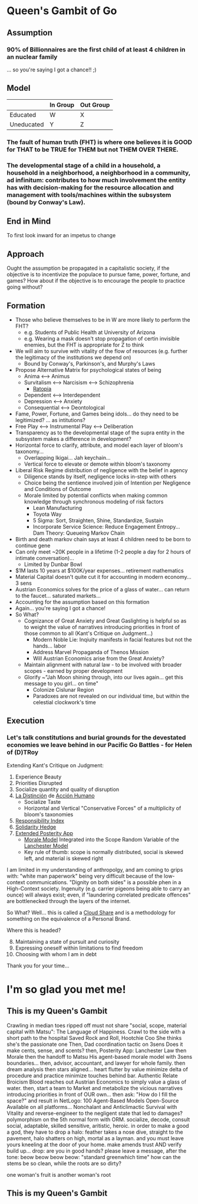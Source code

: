 # Queen's Gambit of Go


## Assumption

### 90% of Billionnaires are the first child of at least 4 children in an nuclear family

... so you're saying I got a chance!! ;)

## Model

|  | In Group | Out Group |
|----------|----------|----------|
| Educated   | W   | X |
| Uneducated   | Y   | Z |


### The fault of human truth (FHT) is where one believes it is GOOD for THAT to be TRUE for THEM but not THEM OVER THERE.

### The developmental stage of a child in a household, a household in a neighborhood, a neighborhood in a community, ad infinitum: contributes to how much involvement the entity has with decision-making for the resource allocation and management with tools/machines within the subsystem (bound by Conway's Law).

## End in Mind

To first look inward for an impetus to change

## Approach

Ought the assumption be propagated in a capitalistic society, if the objective is to incentivize the populace to pursue fame, power, fortune, and games? How about if the objective is to encourage the people to practice going without?

## Formation

- Those who believe themselves to be in W are more likely to perform the FHT?
    * e.g. Students of Public Health at University of Arizona
    * e.g. Wearing a mask doesn't stop propagation of certin invisible enemies, but the FHT is appropriate for Z to think
- We will aim to survive with vitality of the flow of resources (e.g. further the legitimacy of the institutions we depend on)
    * Bound by Conway's, Parkinson's, and Murphy's Laws
- Propose Alternative Matrix for psychological states of being
    * Anima <--> Animus
    * Survitalism <--> Narcisism <--> Schizophrenia
        * [Ratopia](https://en.wikipedia.org/wiki/Behavioral_sink)
    * Dependent <--> Interdependent
    * Depression <--> Anxiety
    * Consequential <--> Deontological
- Fame, Power, Fortune, and Games being idols... do they need to be legitimized? ... as intitutions?
- Free Play <--> Instrumental Play <--> Deliberation
- Transparency as to the developmental stage of the supra entity in the subsystem makes a difference in development?
- Horizontal force to clarify, attribute, and model each layer of bloom's taxonomy...
    - Overlapping Ikigai... Jah keychain...
    - Vertical force to elevate or demote within bloom's taxonomy
- Liberal Risk Regime distribution of negligence with the belief in agency
    * Diligence stands by itself, negligence locks in-step with others
    * Choice being the sentience involved join of Intention per Negligence and Conditions of Outcome
    * Morale limited by potential conflicts when making common knowledge through synchronous modeling of risk factors
        - Lean Manufacturing
        - Toyota Way
        - 5 Sigma: Sort, Straighten, Shine, Standardize, Sustain
        - Incorporate Service Science: Reduce Engagement Entropy... Dam Theory: Queueing Markov Chain
- Birth and death markov chain says at least 4 children need to be born to continue gene
- Can only meet ~20K people in a lifetime (1-2 people a day for 2 hours of intimate conversation)...
    * Limited by Dunbar Bowl
- $1M lasts 10 years at $100K/year expenses... retirement mathematics
- Material Capital doesn't quite cut it for accounting in modern economy... 3 sens
- Austrian Economics solves for the price of a glass of water... can return to the faucet... saturated markets...
- Accounting for the assumption based on this formation
- Again... you're saying I got a chance!
- So What?
    * Cognizance of Great Anxiety and Great Gaslighting is helpful so as to weight the value of narratives introducing priorities in front of those common to all (Kant's Critique on Judgment...)
        * Modern Noble Lie: Inqiuity manifests in facial features but not the hands... labor
        * Address Marvel Propaganda of Thenos Mission
        * Will Austrian Economics arise from the Great Anxiety?
    * Maintain alignment with natural law - to be involved with broader scopes - earned by proper development
    * Glorify ~"Jah Moon shining through, into our lives again... get this message to you girl... on time"
        * Colonize Cislunar Region
        * Paradoxes are not revealed on our individual time, but within the celestial clockwork's time


## Execution

### Let's talk constitutions and burial grounds for the devestated economies we leave behind in our Pacific Go Battles - for Helen of (D)TRoy

Extending Kant's Critique on Judgment:
1. Experience Beauty
2. Priorities Disrupted
3. Socialize quantity and quality of disruption
4. [La Distinción](https://en.wikipedia.org/wiki/Distinction_(book)) de [Acción Humano](https://en.wikipedia.org/wiki/Human_Action)
    * Socialize Taste
    * Horizontal and Vertical "Conservative Forces" of a multiplicity of bloom's taxonomies
5. [Responsibility Index](https://github.com/jeffy893/gurila.tools/blob/main/2021-03-12_Intention_Div_Negligence.pdf)
6. [Solidarity Hedge](https://github.com/jeffy893/gurila.tools/blob/main/2024-04-27_Clusteral_Solidarity_Hedge.pdf)
7. [Extended Posterity App](https://github.com/jeffy893/gurila.tools/tree/main/Posterity_Android_App)
    * [Morale Model](https://github.com/jeffy893/gurila.tools/blob/main/2024-02-03_Morale_Model_of_War_and_Love.pdf) Integrated into the Scope Random Variable of the [Lanchester Model](https://github.com/jeffy893/gurila.tools/blob/main/2020-06-16_Celestial_Clockwork.pdf)
    * Key rule of thumb: scope is normally distributed, social is skewed left, and material is skewed right

I am limited in my understanding of anthropolgy, and am coming to grips with: "white man paperwork" being very difficult because of the low-context communications. "Dignity on both sides" is a possible phen in a High-Context society. Ingenuity (e.g. carrier pigeons being able to carry an ounce) will always exist; even, if "laundering correlated predicate offences" are bottlenecked through the layers of the internet.

So What?
Well... this is called a [Cloud Share](https://jefferson.cloud) and is a methodology for something on the equivalence of a Personal Brand.

Where this is headed?

8. Maintaining a state of pursuit and curiosity
9. Expressing oneself within limitations to find freedom
10. Choosing with whom I am in debt

Thank you for your time...

# I'm so glad you met me!


## This is my Queen's Gambit

Crawling in median
toes ripped off
must not share
"social, scope, material capital
with Matsu":
The Language of Happiness.
Crawl to the side
with a short path
to the hospital
Saved
Rock and Roll, Hootchie Coo
She thinks she's the passionate one
Then, Dad coordination tactic on 3sens
Does it make cents, sense, and scents?
then, Posterity App:
Lanchester Law
then Morale
then the handoff to Matsu
His agent-based morale model
with 3sens boundaries...
then, advisor, accountant, and lawyer
for whole family.
then dream analysis
then stars aligned...
heart flutter by value
minimize delta of procedure and practice
minimize touches behind bar.
Authentic Relate
Broicism
Blood reaches out
Austrian Economics
to simply value a glass of water.
then, start a team to Market
and metabolize the vicious narratives
introducing priorities in front of OUR own...
then ask: "How do I fill the space?"
and result
in NetLogo:
100 Agent-Based Models
Open-Source
Available on all platforms...
Nonchalant and Anticlimactic
Survival with Vitality
and reverse-engineer
to the negligent state
that led to damages?
polymorphism on the 5th normal form with ORM.
socialize, decode, consult
social, adaptable, skilled
sensitive, aritistic, heroic.
in order to make a good a god,
they have to drop a halo:
feather takes a nose dive,
straight to the pavement,
halo shatters on high,
mortal as a layman.
and you must leave yours kneeling at the door of your home.
make amends
trust AND verify
build up... drop:
are you in good hands?
please leave a message, after the tone:
beow beow beow beow:
"standard greenwhich time"
how can the stems be so clean,
while the roots are so dirty?

one woman's fruit
is another woman's root

## This is my Queen's Gambit